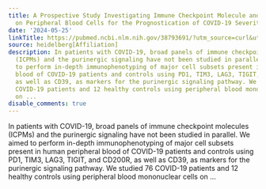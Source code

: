 ```yaml
---
title: A Prospective Study Investigating Immune Checkpoint Molecule and CD39 Expression
  on Peripheral Blood Cells for the Prognostication of COVID-19 Severity and Mortality
date: '2024-05-25'
linkTitle: https://pubmed.ncbi.nlm.nih.gov/38793691/?utm_source=curl&utm_medium=rss&utm_campaign=pubmed-2&utm_content=1FakS-2QOkCT8HsMOQP1bCRQ4YzyumYOmxmF0moLsQ3dFB1E9V&fc=20220326224207&ff=20240525190013&v=2.18.0.post9+e462414
source: heidelberg[Affiliation]
description: In patients with COVID-19, broad panels of immune checkpoint molecules
  (ICPMs) and the purinergic signaling have not been studied in parallel. We aimed
  to perform in-depth immunophenotyping of major cell subsets present in human peripheral
  blood of COVID-19 patients and controls using PD1, TIM3, LAG3, TIGIT, and CD200R,
  as well as CD39, as markers for the purinergic signaling pathway. We studied 76
  COVID-19 patients and 12 healthy controls using peripheral blood mononuclear cells
  on ...
disable_comments: true
---
```

In patients with COVID-19, broad panels of immune checkpoint molecules (ICPMs) and the purinergic signaling have not been studied in parallel. We aimed to perform in-depth immunophenotyping of major cell subsets present in human peripheral blood of COVID-19 patients and controls using PD1, TIM3, LAG3, TIGIT, and CD200R, as well as CD39, as markers for the purinergic signaling pathway. We studied 76 COVID-19 patients and 12 healthy controls using peripheral blood mononuclear cells on ...